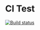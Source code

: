 # CI Test
[![Build status](https://ci.appveyor.com/api/projects/status/n6q09bmd3gb9llo2?svg=true)](https://ci.appveyor.com/project/AlyonaKh29/ajs-oop-classes)

